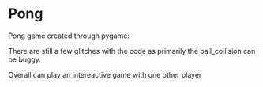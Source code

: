 # Pong
Pong game created through pygame:

There are still a few glitches with the code as primarily the ball_collision can be buggy.

Overall can play an intereactive game with one other player
